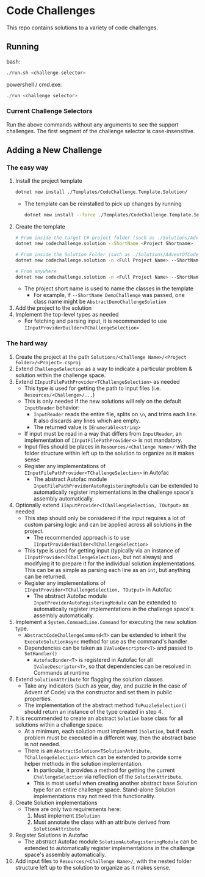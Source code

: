 # Code Challenges
This repo contains solutions to a variety of code challenges.

## Running
bash:
```bash
./run.sh <challenge selector>
```

powershell / cmd.exe:
```powershell
./run <challenge selector>
```

### Current Challenge Selectors

Run the above commands without any arguments to see the support challenges. The first segment of the challenge selector is case-insensitive.

## Adding a New Challenge
### The easy way
1. Install the project template
    ```bash
    dotnet new install ./Templates/CodeChallenge.Template.Solution/
    ```
   - The template can be reinstalled to pick up changes by running
       ```bash
       dotnet new install --force ./Templates/CodeChallenge.Template.Solution/
       ```
2. Create the template
    ```bash
    # From inside the target C# project folder (such as ./Solutions/AdventOfCode/AdventOfCode2021/)
    dotnet new codechallenge.solution --ShortName <Project Shortname>
   
    # From inside the Solution Folder (such as ./Solutions/AdventOfCode/)
    dotnet new codechallenge.solution -n <Full Project Name> --ShortName <Project Shortname>
   
    # From anywhere
    dotnet new codechallenge.solution -n <Full Project Name> --ShortName <Project Shortname> -o <Path to C# project folder>
    ```
   - The project short name is used to name the classes in the template
     - For example, if `--ShortName DemoChallenge` was passed, one class name might be `AbstractDemoChallengeSolution`
3. Add the project to the solution
4. Implement the top-level types as needed
    - For fetching and parsing input, it is recommended to use `IInputProviderBuilder<TChallengeSelection>`

### The hard way
1. Create the project at the path `Solutions/<Challenge Name>/<Project Folder>/<Project>.csproj`
2. Extend `ChallengeSelection` as a way to indicate a particular problem & solution within the challenge space.
3. Extend `IInputFilePathProvider<TChallengeSelection>` as needed
    - This type is used for getting the path to input files (i.e. `Resources/<Challenge>/...`)
    - This is only needed if the new solutions will rely on the default `InputReader` behavior:
        - `InputReader` reads the entire file, splits on `\n`, and trims each line. It also discards any lines which are empty.
        - The returned value is `IEnumerable<string>`
    - If input must be read in a way that differs from `InputReader`, an implementation of `IInputFilePathProvider<>` is not mandatory.
    - Input files should be places in `Resources/<Challenge Name>/` with the folder structure within left up to the solution to organize as it makes sense
    - Register any implementations of `IInputFilePathProvider<TChallengeSelection>` in Autofac
        - The abstract Autofac module `InputFilePathProviderAutoRegisteringModule` can be extended to automatically register implementations in the challenge space's assembly automatically.
4. Optionally extend `IInputProvider<TChallengeSelection, TOutput>` as needed
    - This step should only be considered if the input requires a lot of custom parsing logic and can be applied across all solutions in the project.
        - The recommended approach is to use `IInputProviderBuilder<TChallengeSelection>`
    - This type is used for getting input (typically via an instance of `IInputProvider<TChallengeSelection>`, but not always) and modifying it to prepare it for the individual solution implementations. This can be as simple as parsing each line as an `int`, but anything can be returned.
    - Register any implementations of `IInputProvider<TChallengeSelection, TOutput>` in Autofac
        - The abstract Autofac module `InputProviderAutoRegisteringModule` can be extended to automatically register implementations in the challenge space's assembly automatically.
5. Implement a `System.CommandLine.Command` for executing the new solution type.
    - `AbstractCodeChallengeCommand<T>` can be extended to inherit the `ExecuteSolutionAsync` method for use as the command's handler
    - Dependencies can be taken as `IValueDescriptor<T>` and passed to `SetHandler()`
        - `AutofacBinder<T>` is registered in Autofac for all `IValueDescriptor<T>`, so that dependencies can be resolved in Commands at runtime
6. Extend `SolutionAttribute` for flagging the solution classes
    - Take any indicators (such as year, day, and puzzle in the case of Advent of Code) via the constructor and set them in public properties.
    - The implementation of the abstract method `ToPuzzleSelection()` should return an instance of the type created in step 4.
7. It is recommended to create an abstract `Solution` base class for all solutions within a challenge space.
    - At a minimum, each solution must implement `ISolution`, but if each problem must be executed in a different way, then the abstract base is not needed.
    - There is an `AbstractSolution<TSolutionAttribute, TChallengeSelection>` which can be extended to provide some helper methods in the solution implementation.
        - In particular, it provides a method for getting the current `ChallengeSelection` via reflection of the `SolutionAttribute`.
        - This is most useful when creating another abstract base Solution type for an entire challenge space. Stand-alone Solution implementations may not need this functionality.
8. Create Solution implementations
    - There are only two requirements here:
        1. Must implement `ISolution`
        2. Must annotate the class with an attribute derived from `SolutionAttribute`
9. Register Solutions in Autofac
    - The abstract Autofac module `SolutionAutoRegisteringModule` can be extended to automatically register implementations in the challenge space's assembly automatically.
10. Add input files to `Resources/<Challenge Name>/`, with the nested folder structure left up to the solution to organize as it makes sense.
